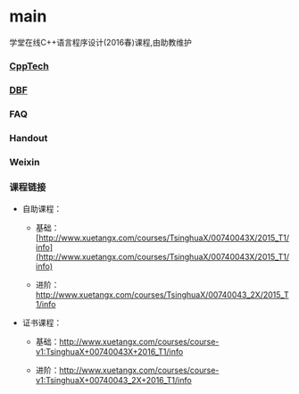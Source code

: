 # main

学堂在线C++语言程序设计(2016春)课程,由助教维护

### [CppTech](./CppTech)

### [DBF](./DBF)

### FAQ

### Handout

### Weixin

### 课程链接
- 自助课程：
    - 基础：[http://www.xuetangx.com/courses/TsinghuaX/00740043X/2015_T1/info](http://www.xuetangx.com/courses/TsinghuaX/00740043X/2015_T1/info)

    - 进阶：http://www.xuetangx.com/courses/TsinghuaX/00740043_2X/2015_T1/info

- 证书课程：
    - 基础：http://www.xuetangx.com/courses/course-v1:TsinghuaX+00740043X+2016_T1/info

    - 进阶：http://www.xuetangx.com/courses/course-v1:TsinghuaX+00740043_2X+2016_T1/info
